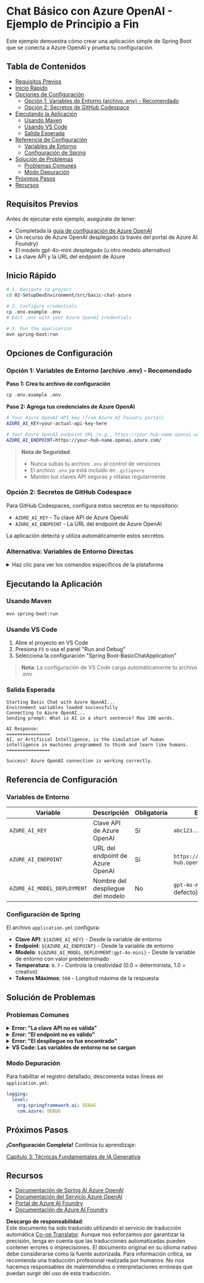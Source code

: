 <!--
CO_OP_TRANSLATOR_METADATA:
{
  "original_hash": "2289320a74aeca1eb844cd7d3a7a9e12",
  "translation_date": "2025-07-21T16:28:09+00:00",
  "source_file": "02-SetupDevEnvironment/src/basic-chat-azure/README.md",
  "language_code": "es"
}
-->
# Chat Básico con Azure OpenAI - Ejemplo de Principio a Fin

Este ejemplo demuestra cómo crear una aplicación simple de Spring Boot que se conecta a Azure OpenAI y prueba tu configuración.

## Tabla de Contenidos

- [Requisitos Previos](../../../../../02-SetupDevEnvironment/src/basic-chat-azure)
- [Inicio Rápido](../../../../../02-SetupDevEnvironment/src/basic-chat-azure)
- [Opciones de Configuración](../../../../../02-SetupDevEnvironment/src/basic-chat-azure)
  - [Opción 1: Variables de Entorno (archivo .env) - Recomendado](../../../../../02-SetupDevEnvironment/src/basic-chat-azure)
  - [Opción 2: Secretos de GitHub Codespace](../../../../../02-SetupDevEnvironment/src/basic-chat-azure)
- [Ejecutando la Aplicación](../../../../../02-SetupDevEnvironment/src/basic-chat-azure)
  - [Usando Maven](../../../../../02-SetupDevEnvironment/src/basic-chat-azure)
  - [Usando VS Code](../../../../../02-SetupDevEnvironment/src/basic-chat-azure)
  - [Salida Esperada](../../../../../02-SetupDevEnvironment/src/basic-chat-azure)
- [Referencia de Configuración](../../../../../02-SetupDevEnvironment/src/basic-chat-azure)
  - [Variables de Entorno](../../../../../02-SetupDevEnvironment/src/basic-chat-azure)
  - [Configuración de Spring](../../../../../02-SetupDevEnvironment/src/basic-chat-azure)
- [Solución de Problemas](../../../../../02-SetupDevEnvironment/src/basic-chat-azure)
  - [Problemas Comunes](../../../../../02-SetupDevEnvironment/src/basic-chat-azure)
  - [Modo Depuración](../../../../../02-SetupDevEnvironment/src/basic-chat-azure)
- [Próximos Pasos](../../../../../02-SetupDevEnvironment/src/basic-chat-azure)
- [Recursos](../../../../../02-SetupDevEnvironment/src/basic-chat-azure)

## Requisitos Previos

Antes de ejecutar este ejemplo, asegúrate de tener:

- Completada la [guía de configuración de Azure OpenAI](../../getting-started-azure-openai.md)  
- Un recurso de Azure OpenAI desplegado (a través del portal de Azure AI Foundry)  
- El modelo gpt-4o-mini desplegado (u otro modelo alternativo)  
- La clave API y la URL del endpoint de Azure  

## Inicio Rápido

```bash
# 1. Navigate to project
cd 02-SetupDevEnvironment/src/basic-chat-azure

# 2. Configure credentials
cp .env.example .env
# Edit .env with your Azure OpenAI credentials

# 3. Run the application
mvn spring-boot:run
```

## Opciones de Configuración

### Opción 1: Variables de Entorno (archivo .env) - Recomendado

**Paso 1: Crea tu archivo de configuración**  
```bash
cp .env.example .env
```

**Paso 2: Agrega tus credenciales de Azure OpenAI**  
```bash
# Your Azure OpenAI API key (from Azure AI Foundry portal)
AZURE_AI_KEY=your-actual-api-key-here

# Your Azure OpenAI endpoint URL (e.g., https://your-hub-name.openai.azure.com/)
AZURE_AI_ENDPOINT=https://your-hub-name.openai.azure.com/
```

> **Nota de Seguridad**:  
> - Nunca subas tu archivo `.env` al control de versiones  
> - El archivo `.env` ya está incluido en `.gitignore`  
> - Mantén tus claves API seguras y rótalas regularmente  

### Opción 2: Secretos de GitHub Codespace

Para GitHub Codespaces, configura estos secretos en tu repositorio:  
- `AZURE_AI_KEY` - Tu clave API de Azure OpenAI  
- `AZURE_AI_ENDPOINT` - La URL del endpoint de Azure OpenAI  

La aplicación detecta y utiliza automáticamente estos secretos.

### Alternativa: Variables de Entorno Directas

<details>
<summary>Haz clic para ver los comandos específicos de la plataforma</summary>

**Linux/macOS (bash/zsh):**  
```bash
export AZURE_AI_KEY=your-actual-api-key-here
export AZURE_AI_ENDPOINT=https://your-hub-name.openai.azure.com/
```

**Windows (Command Prompt):**  
```cmd
set AZURE_AI_KEY=your-actual-api-key-here
set AZURE_AI_ENDPOINT=https://your-hub-name.openai.azure.com/
```

**Windows (PowerShell):**  
```powershell
$env:AZURE_AI_KEY="your-actual-api-key-here"
$env:AZURE_AI_ENDPOINT="https://your-hub-name.openai.azure.com/"
```
</details>

## Ejecutando la Aplicación

### Usando Maven

```bash
mvn spring-boot:run
```

### Usando VS Code

1. Abre el proyecto en VS Code  
2. Presiona `F5` o usa el panel "Run and Debug"  
3. Selecciona la configuración "Spring Boot-BasicChatApplication"  

> **Nota**: La configuración de VS Code carga automáticamente tu archivo .env  

### Salida Esperada

```
Starting Basic Chat with Azure OpenAI...
Environment variables loaded successfully
Connecting to Azure OpenAI...
Sending prompt: What is AI in a short sentence? Max 100 words.

AI Response:
================
AI, or Artificial Intelligence, is the simulation of human intelligence in machines programmed to think and learn like humans.
================

Success! Azure OpenAI connection is working correctly.
```

## Referencia de Configuración

### Variables de Entorno

| Variable | Descripción | Obligatoria | Ejemplo |
|----------|-------------|-------------|---------|
| `AZURE_AI_KEY` | Clave API de Azure OpenAI | Sí | `abc123...` |
| `AZURE_AI_ENDPOINT` | URL del endpoint de Azure OpenAI | Sí | `https://my-hub.openai.azure.com/` |
| `AZURE_AI_MODEL_DEPLOYMENT` | Nombre del despliegue del modelo | No | `gpt-4o-mini` (por defecto) |

### Configuración de Spring

El archivo `application.yml` configura:  
- **Clave API**: `${AZURE_AI_KEY}` - Desde la variable de entorno  
- **Endpoint**: `${AZURE_AI_ENDPOINT}` - Desde la variable de entorno  
- **Modelo**: `${AZURE_AI_MODEL_DEPLOYMENT:gpt-4o-mini}` - Desde la variable de entorno con valor predeterminado  
- **Temperatura**: `0.7` - Controla la creatividad (0.0 = determinista, 1.0 = creativo)  
- **Tokens Máximos**: `500` - Longitud máxima de la respuesta  

## Solución de Problemas

### Problemas Comunes

<details>
<summary><strong>Error: "La clave API no es válida"</strong></summary>

- Verifica que tu `AZURE_AI_KEY` esté correctamente configurada en tu archivo `.env`  
- Asegúrate de copiar la clave API exactamente como aparece en el portal de Azure AI Foundry  
- Comprueba que no haya espacios adicionales o comillas alrededor de la clave  
</details>

<details>
<summary><strong>Error: "El endpoint no es válido"</strong></summary>

- Asegúrate de que tu `AZURE_AI_ENDPOINT` incluya la URL completa (por ejemplo, `https://your-hub-name.openai.azure.com/`)  
- Verifica la consistencia de la barra final  
- Confirma que el endpoint coincide con la región de tu despliegue en Azure  
</details>

<details>
<summary><strong>Error: "El despliegue no fue encontrado"</strong></summary>

- Verifica que el nombre del despliegue del modelo coincida exactamente con lo que está desplegado en Azure  
- Asegúrate de que el modelo esté desplegado y activo  
- Intenta usar el nombre de despliegue predeterminado: `gpt-4o-mini`  
</details>

<details>
<summary><strong>VS Code: Las variables de entorno no se cargan</strong></summary>

- Asegúrate de que tu archivo `.env` esté en el directorio raíz del proyecto (al mismo nivel que `pom.xml`)  
- Intenta ejecutar `mvn spring-boot:run` en la terminal integrada de VS Code  
- Verifica que la extensión de Java para VS Code esté correctamente instalada  
- Confirma que la configuración de lanzamiento tenga `"envFile": "${workspaceFolder}/.env"`  
</details>

### Modo Depuración

Para habilitar el registro detallado, descomenta estas líneas en `application.yml`:  

```yaml
logging:
  level:
    org.springframework.ai: DEBUG
    com.azure: DEBUG
```

## Próximos Pasos

**¡Configuración Completa!** Continúa tu aprendizaje:  

[Capítulo 3: Técnicas Fundamentales de IA Generativa](../../../03-CoreGenerativeAITechniques/README.md)

## Recursos

- [Documentación de Spring AI Azure OpenAI](https://docs.spring.io/spring-ai/reference/api/clients/azure-openai-chat.html)  
- [Documentación del Servicio Azure OpenAI](https://learn.microsoft.com/azure/ai-services/openai/)  
- [Portal de Azure AI Foundry](https://ai.azure.com/)  
- [Documentación de Azure AI Foundry](https://learn.microsoft.com/azure/ai-foundry/how-to/create-projects?tabs=ai-foundry&pivots=hub-project)  

**Descargo de responsabilidad**:  
Este documento ha sido traducido utilizando el servicio de traducción automática [Co-op Translator](https://github.com/Azure/co-op-translator). Aunque nos esforzamos por garantizar la precisión, tenga en cuenta que las traducciones automatizadas pueden contener errores o imprecisiones. El documento original en su idioma nativo debe considerarse como la fuente autorizada. Para información crítica, se recomienda una traducción profesional realizada por humanos. No nos hacemos responsables de malentendidos o interpretaciones erróneas que puedan surgir del uso de esta traducción.